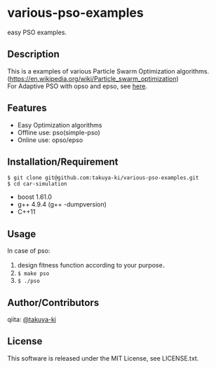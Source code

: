 # various-pso-examples

easy PSO examples.

## Description

This is a examples of various Particle Swarm Optimization algorithms.
(https://en.wikipedia.org/wiki/Particle_swarm_optimization)  
For Adaptive PSO with opso and epso, see [here](http://lab.cntl.kyutech.ac.jp/~nishida/paper/2011/131_1642.pdf).


## Features

- Easy Optimization algorithms
- Offline use: pso(simple-pso)
- Online use: opso/epso

## Installation/Requirement

	$ git clone git@github.com:takuya-ki/various-pso-examples.git
	$ cd car-simulation

- boost 1.61.0
- g++ 4.9.4 (g++ -dumpversion)
- C++11

## Usage

In case of pso:  
1. design fitness function according to your purpose．  
2. `$ make pso`  
3. `$ ./pso`  

## Author/Contributors

qiita: [@takuya-ki](http://qiita.com/takuya-ki)

## License

This software is released under the MIT License, see LICENSE.txt.
